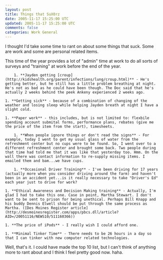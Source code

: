 ```yaml
---           
layout: post
title: Things that SuX0rz
date: 2005-11-17 15:25:00 UTC
updated: 2005-11-17 15:25:00 UTC
comments: false
categories: Work General
---
```

I thought I'd take some time to rant on about some things that suck. Some are work and some are personal related items. 

This time of the year provides a lot of "admin" time at work to do all sorts of surveys and "training" at work before the end of the year.

 	
        1. **Jayden getting [croup](http://kidshealth.org/parent/infections/lung/croup.html)** - He's getting better, but he still has a little problem breathing at night. He's not as bad as he could have been though. The Doc said that he's actually 2 weeks behind the peek Ankeny experienced 2 weeks ago.

	1. **Getting sick** - because of a combination of changing of the weather and losing sleep while helping Jayden breath at night I have a slight cold.

	1. **Paper work** - this includes, but is not limited to: flexbile spending account submital forms, performance plans, rebates (give me the price of the item from the start), timesheets.

        1. **When people ignore things or don't read the signs** - For example, today I went to get my usual glass of water from the refreshment center but no cups were to be found. So, I went over to a different refreshment center and brought some back. Two people during that time had told me that it was like that yesterday too. Hmm. On the wall there was contact information to re-supply missing items. I emailed them and bam...we have cups.

        1. **Occasional Driver Training** - I've been driving for 17 years (actually more when you consider driving around the farm) and haven't been in an accident yet...is it really necessary to take "Driver's Ed" each year just to drive for work?

	1. **Ethical Awareness and Decision Making training** - Actually, I'm glad I had to take this one. Case in point, Martha Stewart. I don't want to be sent to prison for being unethical. Perhaps Bill Knapp and his buddy Dennis Elwell should be put through the same process as Martha. ([Des Moines Register article](http://desmoinesregister.com/apps/pbcs.dll/article?AID=/20051116/NEWS10/511160366))

	1. **The price of iPods** - I really wish I could afford one.

	1. **Minimal Tinker Time** - There needs to be 26 hours in a day so that I can tinker with new computer related technologies.



Well, that's it. I could have made the top 10 list, but I can't think of anything more to rant about and I think I feel pretty good now. haha.
